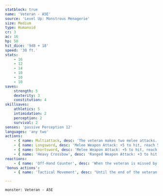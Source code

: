 ```yaml
---
statblock: true
name: 'Veteran - A5E'
source: 'Level Up: Monstrous Menagerie'
size: Medium
type: Humanoid
cr: 3
ac: 16
hp: 58
hit_dice: '9d8 + 18'
speed: '30 ft.'
stats:
    - 16
    - 12
    - 14
    - 10
    - 10
    - 10
saves:
    strength: 5
    dexterity: 3
    constitution: 4
skillsaves:
    athletics: 5
    intimidation: 2
    perception: 2
    survival: 2
senses: 'passive Perception 12'
languages: 'any two'
actions:
    - { name: Multiattack, desc: 'The veteran makes two melee attacks.' }
    - { name: Longsword, desc: 'Melee Weapon Attack: +5 to hit, reach 5 ft., one target. Hit: 7 (1d8 + 3) slashing damage.' }
    - { name: Shortsword, desc: 'Melee Weapon Attack: +5 to hit, reach 5 ft., one target. Hit: 6 (1d6 + 3) piercing damage.' }
    - { name: 'Heavy Crossbow', desc: 'Ranged Weapon Attack: +3 to hit, range 100/400 ft., one target. Hit: 7 (1d10 + 2) piercing damage.' }
reactions:
    - { name: 'Off-Hand Counter', desc: 'When the veteran is missed by a melee attack by an attacker they can see within 5 feet, the veteran makes a shortsword attack against the attacker.' }
'bonus actions':
    - { name: 'Tactical Movement', desc: "Until the end of the veteran's turn, their Speed is halved and their movement doesn't provoke opportunity attacks." }

---
```

```statblock
monster: Veteran - A5E
```
